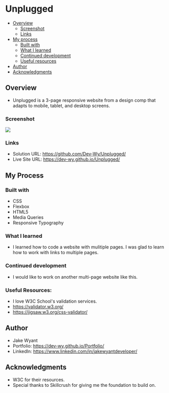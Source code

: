 # Unplugged

- [Overview](#overview)
  - [Screenshot](#screenshot)
  - [Links](#links)
- [My process](#my-process)
  - [Built with](#built-with)
  - [What I learned](#what-i-learned)
  - [Continued development](#continued-development)
  - [Useful resources](#useful-resources)
- [Author](#author)
- [Acknowledgments](#acknowledgments)

## Overview
- Unplugged is a 3-page responsive website from a design comp that adapts to mobile, tablet, and desktop screens.

### Screenshot
![](img/Screenshot.png)

### Links
- Solution URL:
 https://github.com/Dev-Wy/Unplugged/
- Live Site URL:
 https://dev-wy.github.io/Unplugged/

## My Process
### Built with
-  CSS
-  Flexbox
-  HTML5
-  Media Queries
-  Responsive Typography

### What I learned
- I learned how to code a website with mulitiple pages. I was glad to learn how to work with links to multiple pages.

### Continued development
- I would like to work on another multi-page website like this.

### Useful Resources: 
- I love W3C School's validation services. 
- https://validator.w3.org/   
- https://jigsaw.w3.org/css-validator/

## Author
- Jake Wyant
- Portfolio: https://dev-wy.github.io/Portfolio/
- LinkedIn: https://www.linkedin.com/in/jakewyantdeveloper/

## Acknowledgments
- W3C for their resources. 
- Special thanks to Skillcrush for giving me the foundation to build on.
